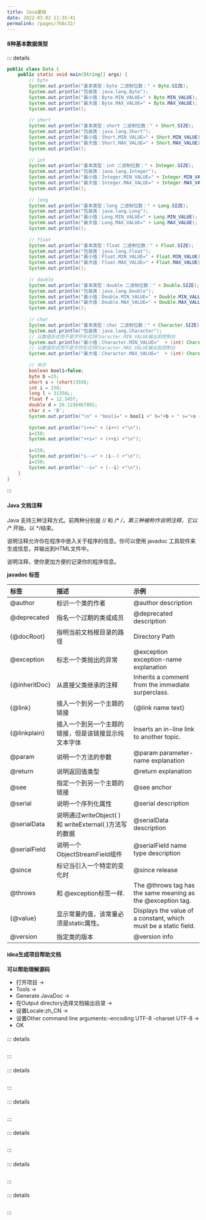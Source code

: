 ```yaml
---
title: Java基础
date: 2022-03-02 11:35:41
permalink: /pages/768c32/
---
```


#### 8种基本数据类型

::: details

```java
public class Data {
	public static void main(String[] args) {
	    // byte  
        System.out.println("基本类型：byte 二进制位数：" + Byte.SIZE);  
        System.out.println("包装类：java.lang.Byte");  
        System.out.println("最小值：Byte.MIN_VALUE=" + Byte.MIN_VALUE);  
        System.out.println("最大值：Byte.MAX_VALUE=" + Byte.MAX_VALUE);  
        System.out.println();  
  
        // short  
        System.out.println("基本类型：short 二进制位数：" + Short.SIZE);  
        System.out.println("包装类：java.lang.Short");  
        System.out.println("最小值：Short.MIN_VALUE=" + Short.MIN_VALUE);  
        System.out.println("最大值：Short.MAX_VALUE=" + Short.MAX_VALUE);  
        System.out.println();  
  
        // int  
        System.out.println("基本类型：int 二进制位数：" + Integer.SIZE);  
        System.out.println("包装类：java.lang.Integer");  
        System.out.println("最小值：Integer.MIN_VALUE=" + Integer.MIN_VALUE);  
        System.out.println("最大值：Integer.MAX_VALUE=" + Integer.MAX_VALUE);  
        System.out.println();  
  
        // long  
        System.out.println("基本类型：long 二进制位数：" + Long.SIZE);  
        System.out.println("包装类：java.lang.Long");  
        System.out.println("最小值：Long.MIN_VALUE=" + Long.MIN_VALUE);  
        System.out.println("最大值：Long.MAX_VALUE=" + Long.MAX_VALUE);  
        System.out.println();  
  
        // float  
        System.out.println("基本类型：float 二进制位数：" + Float.SIZE);  
        System.out.println("包装类：java.lang.Float");  
        System.out.println("最小值：Float.MIN_VALUE=" + Float.MIN_VALUE);  
        System.out.println("最大值：Float.MAX_VALUE=" + Float.MAX_VALUE);  
        System.out.println();  
  
        // double  
        System.out.println("基本类型：double 二进制位数：" + Double.SIZE);  
        System.out.println("包装类：java.lang.Double");  
        System.out.println("最小值：Double.MIN_VALUE=" + Double.MIN_VALUE);  
        System.out.println("最大值：Double.MAX_VALUE=" + Double.MAX_VALUE);  
        System.out.println();  
  
        // char  
        System.out.println("基本类型：char 二进制位数：" + Character.SIZE);  
        System.out.println("包装类：java.lang.Character");  
        // 以数值形式而不是字符形式将Character.MIN_VALUE输出到控制台  
        System.out.println("最小值：Character.MIN_VALUE="  + (int) Character.MIN_VALUE);  
        // 以数值形式而不是字符形式将Character.MAX_VALUE输出到控制台  
        System.out.println("最大值：Character.MAX_VALUE="  + (int) Character.MAX_VALUE); 
        
        // 布尔
        boolean bool1=false;
        byte b =15;
        short s = (short)3556;
        int i = 150;
        long l = 31356L;
        float f = 12.345f;
        double d = 20.1236467892;
        char c = 'B';
        System.out.println("\n" + "bool1=" + bool1 +" b="+b + " s="+s +" i="+i +" l="+l +" f="+f +" d="+d + " c=" +c +"\n");
        
        System.out.println("i++=" + (i++) +"\n");
        i=150;
        System.out.println("++i=" + (++i) +"\n");
        
        i=150;
        System.out.println("i--=" + (i--) +"\n");
        i=150;
        System.out.println("--i=" + (--i) +"\n");
    }
}
```
:::

#### Java 文档注释

Java 支持三种注释方式。前两种分别是 // 和 /* */，第三种被称作说明注释，它以 /** 开始，以 */结束。

说明注释允许你在程序中嵌入关于程序的信息。你可以使用 javadoc 工具软件来生成信息，并输出到HTML文件中。

说明注释，使你更加方便的记录你的程序信息。

**javadoc 标签**

| 标签 | 描述 |示例 |
| :--- | :--- | :--- |
| @author |	标识一个类的作者 |	@author description |
| @deprecated |	指名一个过期的类或成员 |	@deprecated description |
| {@docRoot} |	指明当前文档根目录的路径 |	Directory Path |
| @exception |	标志一个类抛出的异常 |	@exception exception-name explanation |
| {@inheritDoc} |	从直接父类继承的注释 |	Inherits a comment from the immediate surperclass. |
| {@link} |	插入一个到另一个主题的链接	 |{@link name text} |
| {@linkplain} |	插入一个到另一个主题的链接，但是该链接显示纯文本字体 |	Inserts an in-line link to another topic. |
| @param |	说明一个方法的参数 |	@param parameter-name explanation |
| @return |	说明返回值类型 |	@return explanation |
| @see |	指定一个到另一个主题的链接 |	@see anchor |
| @serial |	说明一个序列化属性 |	@serial description |
| @serialData |	说明通过writeObject( ) 和 writeExternal( )方法写的数据 |	@serialData description |
| @serialField |	说明一个ObjectStreamField组件	 |@serialField name type description |
| @since |	标记当引入一个特定的变化时 |	@since release |
| @throws |	和 @exception标签一样. |	The @throws tag has the same meaning as the @exception tag. |
| {@value} |	显示常量的值，该常量必须是static属性。 |	Displays the value of a constant, which must be a static field. |
| @version |	指定类的版本 |	@version info |

#### idea生成项目帮助文档

**可以帮助理解源码**

* 打开项目 -> 
* Tools -> 
* Generate JavaDoc -> 
* 在Output directory选择文档输出目录 -> 
* 设置Locale:zh_CN -> 
* 设置Other command line arguments:-encoding UTF-8 -charset UTF-8 -> 
* OK



#### 

::: details
```java
```
:::

#### 

::: details
```java
```
:::
#### 

::: details
```java
```
:::
#### 

::: details
```java
```
:::
#### 

::: details
```java
```
:::
#### 

::: details
```java
```
:::
